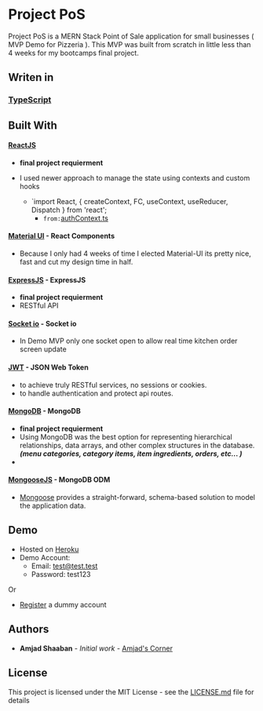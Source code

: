 # Project PoS

Project PoS is a MERN Stack Point of Sale application for small businesses ( MVP Demo for Pizzeria ).
This MVP was built from scratch in little less than 4 weeks for my bootcamps final project.

## Writen in

### [TypeScript](https://www.typescriptlang.org/)

## Built With

#### [ReactJS](https://reactjs.org/)

- **final project requierment**
- I used newer approach to manage the state using contexts and custom hooks

  - `import React, { createContext, FC, useContext, useReducer, Dispatch } from 'react';
    - `from:`[authContext.ts](https://github.com/AmjadShaaban/ProjectThree/blob/master/client/src/contexts/auth/authContext.tsx)

#### [Material UI](https://material-ui.com/) - React Components

- Because I only had 4 weeks of time I elected Material-UI its pretty nice, fast and cut my design time in half.

#### [ExpressJS](https://expressjs.com/) - ExpressJS

- **final project requierment**
- RESTful API

#### [Socket io](https://socket.io/) - Socket io

- In Demo MVP only one socket open to allow real time kitchen order screen update

#### [JWT](https://jwt.io/) - JSON Web Token

- to achieve truly RESTful services, no sessions or cookies.
- to handle authentication and protect api routes.

#### [MongoDB](https://www.mongodb.com/) - MongoDB

- **final project requierment**
- Using MongoDB was the best option for representing hierarchical relationships, data arrays, and other complex structures in the database.
  _**(menu categories, category items, item ingredients, orders, etc... )**_
-

#### [MongooseJS](https://mongoosejs.com/) - MongoDB ODM

- [Mongoose](https://mongoosejs.com/) provides a straight-forward, schema-based solution to model the application data.

## Demo

- Hosted on [Heroku](https://p3-pos.herokuapp.com)
- Demo Account:
  - Email: test@test.test
  - Password: test123

Or

- [Register](https://p3-pos.herokuapp.com/register) a dummy account

## Authors

- **Amjad Shaaban** - _Initial work_ - [Amjad's Corner](https://amjadscorner.us)

## License

This project is licensed under the MIT License - see the [LICENSE.md](LICENSE.md) file for details
